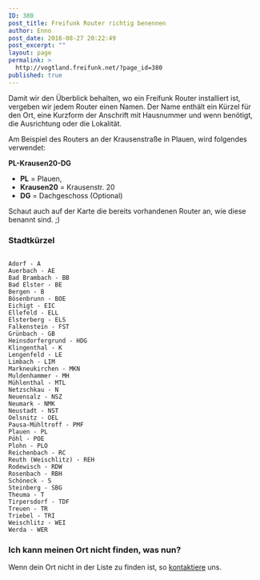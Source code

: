 ```yaml
---
ID: 380
post_title: Freifunk Router richtig benennen
author: Enno
post_date: 2016-08-27 20:22:49
post_excerpt: ""
layout: page
permalink: >
  http://vogtland.freifunk.net/?page_id=380
published: true
---
```

Damit wir den Überblick behalten, wo ein Freifunk Router installiert ist, vergeben wir jedem Router einen Namen. Der Name enthält ein Kürzel für den Ort, eine Kurzform der Anschrift mit Hausnummer und wenn benötigt, die Ausrichtung oder die Lokalität.

Am Beispiel des Routers an der Krausenstraße in Plauen, wird folgendes verwendet:

<strong>PL-Krausen20-DG</strong>
<ul>
 	<li><strong>PL</strong> = Plauen,</li>
 	<li><strong>Krausen20</strong> = Krausenstr. 20</li>
 	<li><strong>DG</strong> = Dachgeschoss (Optional)</li>
</ul>
Schaut auch auf der Karte die bereits vorhandenen Router an, wie diese benannt sind. ;)
<h3>Stadtkürzel</h3>
<code>
Adorf - A
Auerbach - AE
Bad Brambach - BB
Bad Elster - BE
Bergen - B
Bösenbrunn - BOE
Eichigt - EIC
Ellefeld - ELL
Elsterberg - ELS
Falkenstein - FST
Grünbach - GB
Heinsdorfergrund - HDG
Klingenthal - K
Lengenfeld - LE
Limbach - LIM
Markneukirchen - MKN
Muldenhammer - MH
Mühlenthal - MTL
Netzschkau - N
Neuensalz - NSZ
Neumark - NMK
Neustadt - NST
Oelsnitz - OEL
Pausa-Mühltroff - PMF
Plauen - PL
Pöhl - POE
</code><code>Plohn - PLO
Reichenbach - RC
Reuth (Weischlitz) - REH
Rodewisch - RDW
Rosenbach - RBH
Schöneck - S
Steinberg - SBG
Theuma - T
Tirpersdorf - TDF
Treuen - TR
Triebel - TRI
Weischlitz - WEI
Werda - WER
</code>
<h3>Ich kann meinen Ort nicht finden, was nun?</h3>
Wenn dein Ort nicht in der Liste zu finden ist, so <a href="http://vogtland.freifunk.net/?page_id=194">kontaktiere</a> uns.